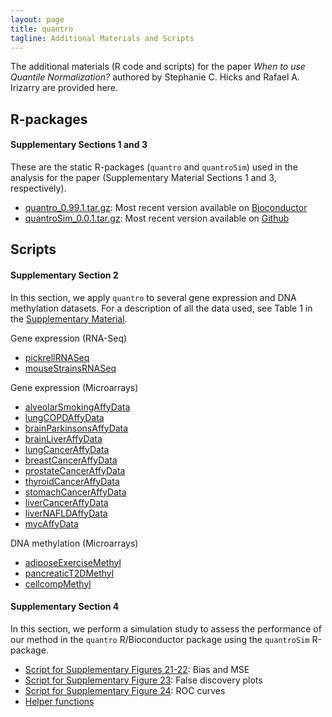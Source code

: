 ```yaml
---
layout: page
title: quantro
tagline: Additional Materials and Scripts
---
```


The additional materials (R code and scripts) for the paper *When to use Quantile Normalization?* authored by Stephanie C. Hicks and Rafael A. Irizarry are provided here. 

## R-packages

#### Supplementary Sections 1 and 3

These are the static R-packages (`quantro` and `quantroSim`) used in the analysis for the paper (Supplementary Material Sections 1 and 3, respectively). 

* [quantro_0.99.1.tar.gz](https://github.com/stephaniehicks/quantroPaper/raw/master/Rpkgs/quantro_0.99.1.tar.gz): Most recent version available on [Bioconductor](http://www.bioconductor.org/packages/release/bioc/html/quantro.html)
* [quantroSim_0.0.1.tar.gz](https://github.com/stephaniehicks/quantroPaper/raw/master/Rpkgs/quantroSim_0.0.1.tar.gz): Most recent version available on [Github](https://github.com/stephaniehicks/quantroSim)


## Scripts

#### Supplementary Section 2

In this section, we apply `quantro` to several gene expression and DNA methylation datasets. For a description of all the data used, see Table 1 in the [Supplementary Material](). 

Gene expression (RNA-Seq)

* [pickrellRNASeq](https://github.com/stephaniehicks/quantroPaper/blob/master/scripts/geneExpression/pickrellRNASeq.Rmd)
* [mouseStrainsRNASeq](https://github.com/stephaniehicks/quantroPaper/blob/master/scripts/geneExpression/mouseStrainsRNASeq.Rmd)

Gene expression (Microarrays)

* [alveolarSmokingAffyData]()
* [lungCOPDAffyData]()
* [brainParkinsonsAffyData]()
* [brainLiverAffyData]()
* [lungCancerAffyData]()
* [breastCancerAffyData]()
* [prostateCancerAffyData]()
* [thyroidCancerAffyData]()
* [stomachCancerAffyData]()
* [liverCancerAffyData]()
* [liverNAFLDAffyData]()
* [mycAffyData](https://github.com/stephaniehicks/quantroPaper/blob/master/scripts/geneExpression/mycAffyData.Rmd)

DNA methylation (Microarrays)

* [adiposeExerciseMethyl](https://github.com/stephaniehicks/quantroPaper/blob/master/scripts/dnaMethylation/adiposeExerciseMethyl.Rmd)
* [pancreaticT2DMethyl]()
* [cellcompMethyl]()



#### Supplementary Section 4

In this section, we perform a simulation study to assess the performance of our method in the `quantro` R/Bioconductor package using the `quantroSim` R-package. 

* [Script for Supplementary Figures 21-22](https://github.com/stephaniehicks/quantroPaper/blob/master/scripts/quantroSimStudy/pDiffRandom.R): Bias and MSE
* [Script for Supplementary Figure 23](https://github.com/stephaniehicks/quantroPaper/blob/master/scripts/quantroSimStudy/FDR.R): False discovery plots
* [Script for Supplementary Figure 24](https://github.com/stephaniehicks/quantroPaper/blob/master/scripts/quantroSimStudy/ROC.R): ROC curves
* [Helper functions](https://github.com/stephaniehicks/quantroPaper/blob/master/scripts/quantroSimStudy/quantro-functions.R)